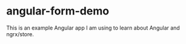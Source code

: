 # angular-form-demo

This is an example Angular app I am using to learn about
Angular and ngrx/store.
